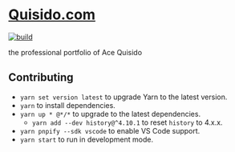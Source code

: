 # [Quisido.com](https://quisido.com/)

[![build](https://travis-ci.com/CharlesStover/quisido.com.svg?branch=master)](https://travis-ci.com/CharlesStover/quisido.com)

the professional portfolio of Ace Quisido

## Contributing

- `yarn set version latest` to upgrade Yarn to the latest version.
- `yarn` to install dependencies.
- `yarn up * @*/*` to upgrade to the latest dependencies.
  - `yarn add --dev history@^4.10.1` to reset `history` to 4.x.x.
- `yarn pnpify --sdk vscode` to enable VS Code support.
- `yarn start` to run in development mode.
